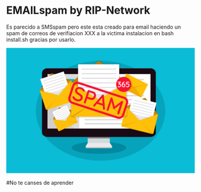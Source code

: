 # EMAILspam by RIP-Network

Es parecido a SMSspam pero este esta creado para email haciendo un spam de correos de verifiacion XXX a la victima 
instalacion en bash install.sh
gracias por usarlo.

![Screenshot](correo-spam.png)

#No te canses de aprender
